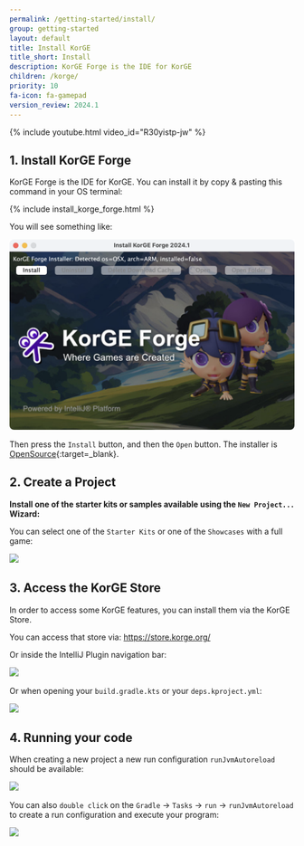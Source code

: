 ```yaml
---
permalink: /getting-started/install/
group: getting-started
layout: default
title: Install KorGE
title_short: Install
description: KorGE Forge is the IDE for KorGE
children: /korge/
priority: 10
fa-icon: fa-gamepad
version_review: 2024.1
---
```


{% include youtube.html video_id="R30yistp-jw" %}

## 1. Install KorGE Forge

KorGE Forge is the IDE for KorGE. You can install it by copy & pasting this command in your OS terminal:

<div>
{% include install_korge_forge.html %}
</div>

You will see something like:

![](/getting-started/korge-forge-installer.png)

Then press the `Install` button, and then the `Open` button. The installer is [OpenSource](https://github.com/korlibs/forge.korge.org/tree/main/src/main/kotlin/korge){:target=_blank}.

## 2. Create a Project

**Install one of the starter kits or samples available using the `New Project...` Wizard:**

You can select one of the `Starter Kits` or one of the `Showcases` with a full game:

![](/i/korge-new-project.avif)

## 3. Access the KorGE Store

In order to access some KorGE features, you can install them via the KorGE Store.

You can access that store via: <https://store.korge.org/>

Or inside the IntelliJ Plugin navigation bar:

![](/i/jitto-korge-store.avif)

Or when opening your `build.gradle.kts` or your `deps.kproject.yml`:

![](/i/jitto-korge-store2.avif)

## 4. Running your code

When creating a new project a new run configuration `runJvmAutoreload` should be available:

![](/i/runJvmAutoreload.avif)

You can also `double click` on the `Gradle` → `Tasks` → `run` → `runJvmAutoreload`
to create a run configuration and execute your program:

![](/i/gradle-panel-runJvmAutoreload.avif)
